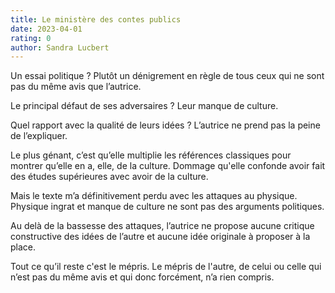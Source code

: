 ```yaml
---
title: Le ministère des contes publics
date: 2023-04-01
rating: 0
author: Sandra Lucbert
---
```


Un essai politique ? Plutôt un dénigrement en règle de tous ceux qui ne sont pas du même avis que l’autrice.

Le principal défaut de ses adversaires ? Leur manque de culture. 

Quel rapport avec la qualité de leurs idées ? L’autrice ne prend pas la peine de l’expliquer.

Le plus génant, c’est qu’elle multiplie les références classiques pour montrer qu’elle en a, elle, de la culture. Dommage qu'elle confonde avoir fait des études supérieures avec avoir de la culture. 

Mais le texte m’a définitivement perdu avec les attaques au physique. Physique ingrat et manque de culture ne sont pas des arguments politiques. 

Au delà de la bassesse des attaques, l’autrice ne propose aucune critique constructive des idées de l’autre et aucune idée originale à proposer à la place. 

Tout ce qu’il reste c'est le mépris. Le mépris de l'autre, de celui ou celle qui n’est pas du même avis et qui donc forcément, n’a rien compris.
